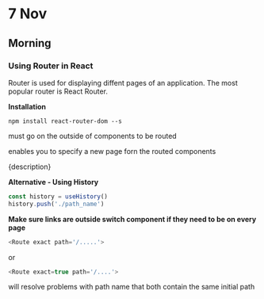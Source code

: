 # 7 Nov
## Morning

### Using Router in React

Router is used for displaying diffent pages of an application. The most popular router is React Router.

**Installation**

```
npm install react-router-dom --s
```

<Router> must go on the outside of components to be routed

<Route path=''> enables you to specify a new page forn the routed components

<Link to='{path}'>{description}</Link>


**Alternative - Using History**

```js
const history = useHistory()
history.push('./path_name')
```

**Make sure links are outside switch component if they need to be on every page**


```js
<Route exact path='/.....'>
```

or

```js
<Route exact=true path='/....'>
```

will resolve problems with path name that both contain the same initial path

